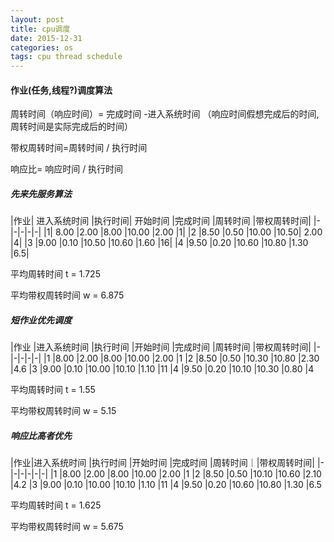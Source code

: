 ```yaml
---
layout: post
title: cpu调度
date: 2015-12-31
categories: os
tags: cpu thread schedule
---
```


#### 作业(任务,线程?)调度算法

周转时间（响应时间）= 完成时间 -进入系统时间    （响应时间假想完成后的时间,周转时间是实际完成后的时间）

带权周转时间=周转时间 / 执行时间

响应比= 响应时间 / 执行时间

##### 先来先服务算法

|作业|	进入系统时间	|执行时间|	开始时间	|完成时间	|周转时间	|带权周转时间|
|-|-|-|-|-|
|1|	8.00	|2.00	|8.00	|10.00	|2.00	|1|
|2	|8.50	|0.50	|10.00	|10.50|	2.00	|4|
|3	|9.00	|0.10	|10.50	|10.60	|1.60	|16|
|4	|9.50	|0.20	|10.60	|10.80	|1.30	|6.5|

平均周转时间 t = 1.725

平均带权周转时间 w = 6.875

##### 短作业优先调度

|作业	|进入系统时间	|执行时间	|开始时间	|完成时间	|周转时间	|带权周转时间|
|-|-|-|-|-|
|1	|8.00	|2.00	|8.00	|10.00	|2.00	|1
|2	|8.50	|0.50	|10.30	|10.80	|2.30	|4.6
|3	|9.00	|0.10	|10.00	|10.10	|1.10	|11
|4	|9.50	|0.20	|10.10	|10.30	|0.80	|4

平均周转时间 t = 1.55

平均带权周转时间 w = 5.15

##### 响应比高者优先

|作业|进入系统时间	|执行时间	|开始时间	|完成时间	|周转时间｜|带权周转时间|
|-|-|-|-|-|-|
|1	|8.00	|2.00	|8.00	|10.00	|2.00	|1
|2	|8.50	|0.50	|10.10	|10.60	|2.10	|4.2
|3	|9.00	|0.10	|10.00	|10.10	|1.10	|11
|4	|9.50	|0.20	|10.60	|10.80	|1.30	|6.5

平均周转时间 t = 1.625

平均带权周转时间 w = 5.675
